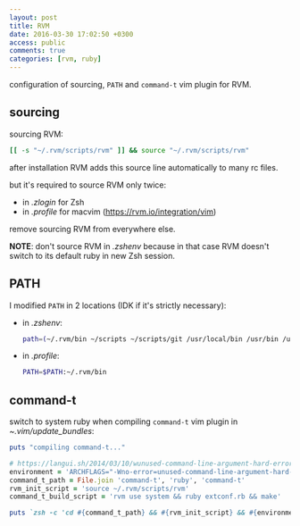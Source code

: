 ```yaml
---
layout: post
title: RVM
date: 2016-03-30 17:02:50 +0300
access: public
comments: true
categories: [rvm, ruby]
---
```


configuration of sourcing, `PATH` and `command-t` vim plugin for RVM.

<!-- more -->

sourcing
--------

sourcing RVM:

```sh
[[ -s "~/.rvm/scripts/rvm" ]] && source "~/.rvm/scripts/rvm"
```

after installation RVM adds this source line automatically to many rc files.

but it's required to source RVM only twice:

- in _.zlogin_ for Zsh
- in _.profile_ for macvim (<https://rvm.io/integration/vim>)

remove sourcing RVM from everywhere else.

**NOTE**: don't source RVM in _.zshenv_ because in that case
          RVM doesn't switch to its default ruby in new Zsh session.

PATH
----

I modified `PATH` in 2 locations (IDK if it's strictly necessary):

* in _.zshenv_:

  ```sh
  path=(~/.rvm/bin ~/scripts ~/scripts/git /usr/local/bin /usr/bin /usr/sbin /bin /sbin $path)
  ```

- in _.profile_:

  ```sh
  PATH=$PATH:~/.rvm/bin
  ```

command-t
---------

switch to system ruby when compiling `command-t` vim plugin in _~.vim/update_bundles_:

```ruby
puts "compiling command-t..."

# https://langui.sh/2014/03/10/wunused-command-line-argument-hard-error-in-future-is-a-harsh-mistress
environment = 'ARCHFLAGS="-Wno-error=unused-command-line-argument-hard-error-in-future"'
command_t_path = File.join 'command-t', 'ruby', 'command-t'
rvm_init_script = 'source ~/.rvm/scripts/rvm'
command_t_build_script = 'rvm use system && ruby extconf.rb && make'

puts `zsh -c 'cd #{command_t_path} && #{rvm_init_script} && #{environment} #{command_t_build_script}'`
```

